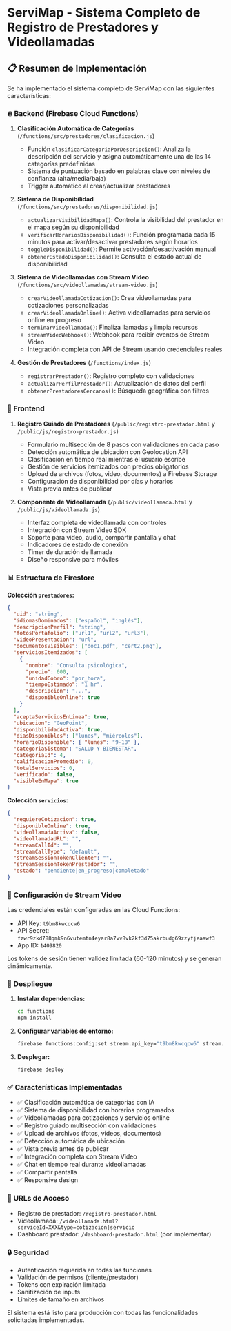 # ServiMap - Sistema Completo de Registro de Prestadores y Videollamadas

## 📋 Resumen de Implementación

Se ha implementado el sistema completo de ServiMap con las siguientes características:

### 🔥 Backend (Firebase Cloud Functions)

1. **Clasificación Automática de Categorías** (`/functions/src/prestadores/clasificacion.js`)
   - Función `clasificarCategoriaPorDescripcion()`: Analiza la descripción del servicio y asigna automáticamente una de las 14 categorías predefinidas
   - Sistema de puntuación basado en palabras clave con niveles de confianza (alta/media/baja)
   - Trigger automático al crear/actualizar prestadores

2. **Sistema de Disponibilidad** (`/functions/src/prestadores/disponibilidad.js`)
   - `actualizarVisibilidadMapa()`: Controla la visibilidad del prestador en el mapa según su disponibilidad
   - `verificarHorariosDisponibilidad()`: Función programada cada 15 minutos para activar/desactivar prestadores según horarios
   - `toggleDisponibilidad()`: Permite activación/desactivación manual
   - `obtenerEstadoDisponibilidad()`: Consulta el estado actual de disponibilidad

3. **Sistema de Videollamadas con Stream Video** (`/functions/src/videollamadas/stream-video.js`)
   - `crearVideollamadaCotizacion()`: Crea videollamadas para cotizaciones personalizadas
   - `crearVideollamadaOnline()`: Activa videollamadas para servicios online en progreso
   - `terminarVideollamada()`: Finaliza llamadas y limpia recursos
   - `streamVideoWebhook()`: Webhook para recibir eventos de Stream Video
   - Integración completa con API de Stream usando credenciales reales

4. **Gestión de Prestadores** (`/functions/index.js`)
   - `registrarPrestador()`: Registro completo con validaciones
   - `actualizarPerfilPrestador()`: Actualización de datos del perfil
   - `obtenerPrestadoresCercanos()`: Búsqueda geográfica con filtros

### 🎨 Frontend

1. **Registro Guiado de Prestadores** (`/public/registro-prestador.html` y `/public/js/registro-prestador.js`)
   - Formulario multisección de 8 pasos con validaciones en cada paso
   - Detección automática de ubicación con Geolocation API
   - Clasificación en tiempo real mientras el usuario escribe
   - Gestión de servicios itemizados con precios obligatorios
   - Upload de archivos (fotos, video, documentos) a Firebase Storage
   - Configuración de disponibilidad por días y horarios
   - Vista previa antes de publicar

2. **Componente de Videollamada** (`/public/videollamada.html` y `/public/js/videollamada.js`)
   - Interfaz completa de videollamada con controles
   - Integración con Stream Video SDK
   - Soporte para video, audio, compartir pantalla y chat
   - Indicadores de estado de conexión
   - Timer de duración de llamada
   - Diseño responsive para móviles

### 📊 Estructura de Firestore

**Colección `prestadores`:**
```json
{
  "uid": "string",
  "idiomasDominados": ["español", "inglés"],
  "descripcionPerfil": "string",
  "fotosPortafolio": ["url1", "url2", "url3"],
  "videoPresentacion": "url",
  "documentosVisibles": ["doc1.pdf", "cert2.png"],
  "serviciosItemizados": [
    {
      "nombre": "Consulta psicológica",
      "precio": 600,
      "unidadCobro": "por_hora",
      "tiempoEstimado": "1 hr",
      "descripcion": "...",
      "disponibleOnline": true
    }
  ],
  "aceptaServiciosEnLinea": true,
  "ubicacion": "GeoPoint",
  "disponibilidadActiva": true,
  "diasDisponibles": ["lunes", "miércoles"],
  "horarioDisponible": { "lunes": "9-18" },
  "categoriaSistema": "SALUD Y BIENESTAR",
  "categoriaId": 4,
  "calificacionPromedio": 0,
  "totalServicios": 0,
  "verificado": false,
  "visibleEnMapa": true
}
```

**Colección `servicios`:**
```json
{
  "requiereCotizacion": true,
  "disponibleOnline": true,
  "videollamadaActiva": false,
  "videollamadaURL": "",
  "streamCallId": "",
  "streamCallType": "default",
  "streamSessionTokenCliente": "",
  "streamSessionTokenPrestador": "",
  "estado": "pendiente|en_progreso|completado"
}
```

### 🔐 Configuración de Stream Video

Las credenciales están configuradas en las Cloud Functions:
- API Key: `t9bm8kwcqcw6`
- API Secret: `fzwr9zkd788qmk9n6vutemtn4eyar8a7vv8vk2kf3d75akrbudg69zzyfjeaawf3`
- App ID: `1409820`

Los tokens de sesión tienen validez limitada (60-120 minutos) y se generan dinámicamente.

### 🚀 Despliegue

1. **Instalar dependencias:**
   ```bash
   cd functions
   npm install
   ```

2. **Configurar variables de entorno:**
   ```bash
   firebase functions:config:set stream.api_key="t9bm8kwcqcw6" stream.secret="fzwr9zkd788qmk9n6vutemtn4eyar8a7vv8vk2kf3d75akrbudg69zzyfjeaawf3" stream.app_id="1409820"
   ```

3. **Desplegar:**
   ```bash
   firebase deploy
   ```

### ✅ Características Implementadas

- ✅ Clasificación automática de categorías con IA
- ✅ Sistema de disponibilidad con horarios programados
- ✅ Videollamadas para cotizaciones y servicios online
- ✅ Registro guiado multisección con validaciones
- ✅ Upload de archivos (fotos, videos, documentos)
- ✅ Detección automática de ubicación
- ✅ Vista previa antes de publicar
- ✅ Integración completa con Stream Video
- ✅ Chat en tiempo real durante videollamadas
- ✅ Compartir pantalla
- ✅ Responsive design

### 📱 URLs de Acceso

- Registro de prestador: `/registro-prestador.html`
- Videollamada: `/videollamada.html?serviceId=XXX&type=cotizacion|servicio`
- Dashboard prestador: `/dashboard-prestador.html` (por implementar)

### 🔒 Seguridad

- Autenticación requerida en todas las funciones
- Validación de permisos (cliente/prestador)
- Tokens con expiración limitada
- Sanitización de inputs
- Límites de tamaño en archivos

El sistema está listo para producción con todas las funcionalidades solicitadas implementadas.
